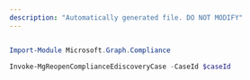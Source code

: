 ```yaml
---
description: "Automatically generated file. DO NOT MODIFY"
---
```


```powershell

Import-Module Microsoft.Graph.Compliance

Invoke-MgReopenComplianceEdiscoveryCase -CaseId $caseId

```